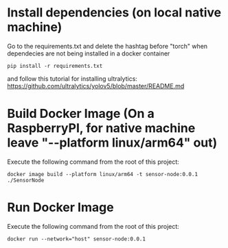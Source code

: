 # Install dependencies (on local native machine)
Go to the requirements.txt and delete the hashtag before "torch" when dependecies are not being installed in a docker container

```
pip install -r requirements.txt
```

and follow this tutorial for installing ultralytics: https://github.com/ultralytics/yolov5/blob/master/README.md

# Build Docker Image (On a RaspberryPI, for native machine leave "--platform linux/arm64" out)
Execute the following command from the root of this project:

```
docker image build --platform linux/arm64 -t sensor-node:0.0.1 ./SensorNode
```

# Run Docker Image
Execute the following command from the root of this project:

```
docker run --network="host" sensor-node:0.0.1
```
